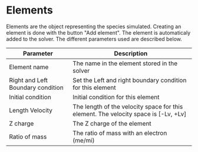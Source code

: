 # Elements

Elements are the object representing the species simulated. Creating an element is done with the button "Add element". The element is automaticaly added to the solver.
The different parameters used are described below.

| Parameter | Description |
|---------|---------|
| Element name   | The name in the element stored in the solver     |
| Right and Left Boundary condition     | Set the Left and right boundary condition for this element     |
| Initial condition     | Initial condition for this element     |
| Length Velocity     | The length of the velocity space for this element. The velocity space is [-Lv, +Lv]     |
| Z charge     | The Z charge of the element     |
| Ratio of mass     | The ratio of mass with an electron (me/mi)     |